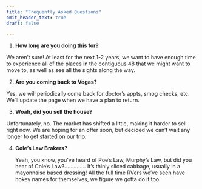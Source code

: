 ```yaml
---
title: "Frequently Asked Questions"
omit_header_text: true
draft: false

---
```


1. **How long are you doing this for?**

  We aren’t sure! At least for the next 1-2 years, we want to have enough time to experience all of the places in the contiguous 48 that we might want to move to, as well as see all the sights along the way.

2. **Are you coming back to Vegas?**

  Yes, we will periodically come back for doctor’s appts, smog checks, etc. We’ll update the page when we have a plan to return.

3. **Woah, did you sell the house?**

  Unfortunately, no. The market has shifted a little, making it harder to sell right now. We are hoping for an offer soon, but decided we can’t wait any longer to get started on our trip.

4. **Cole’s Law Brakers?**

   Yeah, you know, you’ve heard of Poe’s Law, Murphy’s Law, but did you hear of Cole’s Law?.............. It’s thinly sliced cabbage, usually in a mayonnaise based dressing! All the full time RVers we’ve seen have hokey names for themselves, we figure we gotta do it too.

